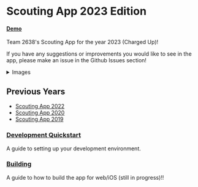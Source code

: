 # Scouting App 2023 Edition
#### [Demo](https://patheticmustan.github.io/ScoutingAppWebBuildTest/)
Team 2638's Scouting App for the year 2023 (Charged Up)!

If you have any suggestions or improvements you would like to see in the app, please make an issue in the Github Issues section!

<details>
<summary>Images</summary>
<br>

![Match Info and Autonomous](screenshots/1.png)
![Tele-Op](screenshots/2.png)
![Endgame](screenshots/3.png)
![Past Matches](screenshots/4.png)
![Dark Theme](screenshots/5.png)
![Green Theme](screenshots/6.png)

</details>


## Previous Years
- [Scouting App 2022](https://github.com/PatheticMustan/ScoutingApp2022)
- [Scouting App 2020](https://github.com/PatheticMustan/ScoutingApp2020)
- [Scouting App 2019](https://github.com/PatheticMustan/ScoutingApp2019)

### [Development Quickstart](./docs/Usage.md)
A guide to setting up your development environment.

### [Building](./docs/Building.md)
A guide to how to build the app for web/iOS (still in progress)!!